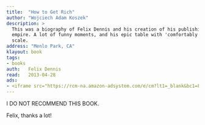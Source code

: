 ```yaml
---
title:	"How to Get Rich"
author: "Wojciech Adam Koszek"
description: >
  This was a biography of Felix Dennis and his creation of his publishing
  empire. A lot of funny moments, and his epic table with 'comfortably poor'
  scale.
address: "Menlo Park, CA"
klayout: book
tags:
- books
auth:	Felix Dennis
read:	2013-04-28
ads:
- <iframe src="https://rcm-na.amazon-adsystem.com/e/cm?lt1=_blank&bc1=FFFFFF&IS2=1&npa=1&bg1=FFFFFF&fc1=000000&lc1=FF0000&t=wkoszek08-20&o=1&p=8&l=as4&m=amazon&f=ifr&ref=ss_til&asins=1591842719" style="width:120px;height:240px;" scrolling="no" marginwidth="0" marginheight="0" frameborder="0"></iframe>
---
```

I DO NOT RECOMMEND THIS BOOK.

Felix, thanks a lot!
